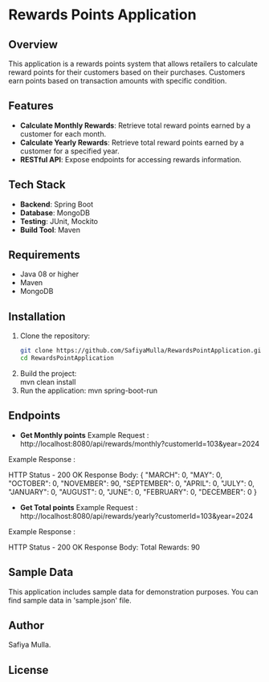 # Rewards Points Application

## Overview

This application is a rewards points system that allows retailers to calculate reward points for their customers based on their purchases. Customers earn points based on transaction amounts with specific condition. 

## Features

- **Calculate Monthly Rewards**: Retrieve total reward points earned by a customer for each month.
- **Calculate Yearly Rewards**: Retrieve total reward points earned by a customer for a specified year.
- **RESTful API**: Expose endpoints for accessing rewards information.

## Tech Stack

- **Backend**: Spring Boot
- **Database**: MongoDB
- **Testing**: JUnit, Mockito
- **Build Tool**: Maven

## Requirements

- Java 08 or higher
- Maven
- MongoDB

## Installation

1. Clone the repository:
   ```bash
   git clone https://github.com/SafiyaMulla/RewardsPointApplication.git
   cd RewardsPointApplication
2. Build the project:   
   mvn clean install
3. Run the application:
   mvn spring-boot-run
     
## Endpoints

- **Get Monthly points**
Example Request :
http://localhost:8080/api/rewards/monthly?customerId=103&year=2024

Example Response :

HTTP Status - 200 OK
Response Body:
{
    "MARCH": 0,
    "MAY": 0, 
    "OCTOBER": 0,
    "NOVEMBER": 90,
    "SEPTEMBER": 0,
    "APRIL": 0,
    "JULY": 0,
    "JANUARY": 0,
    "AUGUST": 0,
    "JUNE": 0,
    "FEBRUARY": 0,
    "DECEMBER": 0
}
- **Get Total points**
Example Request :
http://localhost:8080/api/rewards/yearly?customerId=103&year=2024

Example Response :

HTTP Status - 200 OK
Response Body:
Total Rewards: 90

## Sample Data
This application includes sample data for demonstration purposes. You can find sample data in 'sample.json' file.

## Author
Safiya Mulla.

## License

